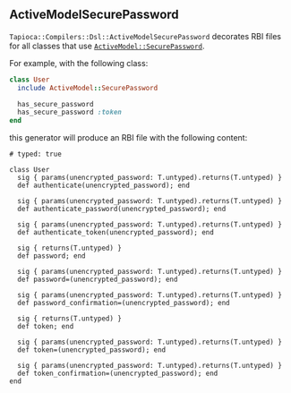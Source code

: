 ## ActiveModelSecurePassword

`Tapioca::Compilers::Dsl::ActiveModelSecurePassword` decorates RBI files for all
classes that use [`ActiveModel::SecurePassword`](http://api.rubyonrails.org/classes/ActiveModel/SecurePassword/ClassMethods.html).

For example, with the following class:

~~~rb
class User
  include ActiveModel::SecurePassword

  has_secure_password
  has_secure_password :token
end
~~~

this generator will produce an RBI file with the following content:
~~~rbi
# typed: true

class User
  sig { params(unencrypted_password: T.untyped).returns(T.untyped) }
  def authenticate(unencrypted_password); end

  sig { params(unencrypted_password: T.untyped).returns(T.untyped) }
  def authenticate_password(unencrypted_password); end

  sig { params(unencrypted_password: T.untyped).returns(T.untyped) }
  def authenticate_token(unencrypted_password); end

  sig { returns(T.untyped) }
  def password; end

  sig { params(unencrypted_password: T.untyped).returns(T.untyped) }
  def password=(unencrypted_password); end

  sig { params(unencrypted_password: T.untyped).returns(T.untyped) }
  def password_confirmation=(unencrypted_password); end

  sig { returns(T.untyped) }
  def token; end

  sig { params(unencrypted_password: T.untyped).returns(T.untyped) }
  def token=(unencrypted_password); end

  sig { params(unencrypted_password: T.untyped).returns(T.untyped) }
  def token_confirmation=(unencrypted_password); end
end
~~~
